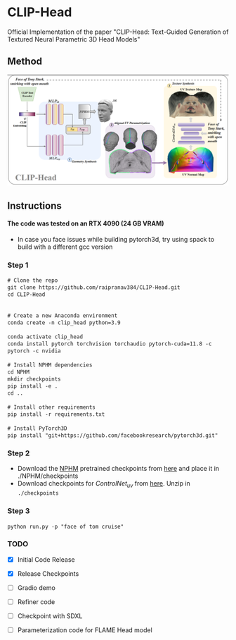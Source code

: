 # CLIP-Head
Official Implementation of the paper "CLIP-Head: Text-Guided Generation of Textured Neural Parametric 3D Head Models"

## Method
![Architecture](./images/Pipeline.png)

## Instructions

#### The code was tested on an RTX 4090 (24 GB VRAM)
- In case you face issues while building pytorch3d, try using spack to build with a different gcc version
### Step 1

```
# Clone the repo
git clone https://github.com/raipranav384/CLIP-Head.git
cd CLIP-Head


# Create a new Anaconda environment
conda create -n clip_head python=3.9

conda activate clip_head
conda install pytorch torchvision torchaudio pytorch-cuda=11.8 -c pytorch -c nvidia

# Install NPHM dependencies
cd NPHM
mkdir checkpoints
pip install -e .
cd ..

# Install other requirements
pip install -r requirements.txt

# Install PyTorch3D
pip install "git+https://github.com/facebookresearch/pytorch3d.git"
```

### Step 2 
- Download the [NPHM](https://github.com/SimonGiebenhain/NPHM) pretrained checkpoints from [here](https://drive.google.com/drive/folders/1dajUVhnYgRxbmX9CpAXDw702YYb0VHm9) and place it in ./NPHM/checkpoints
- Download checkpoints for $ControlNet_{uv}$ from [here](https://drive.google.com/file/d/1ReBlV7BX6eIbrIjYj2MV7AeLAZeP3aft/view?usp=sharing). Unzip in `./checkpoints`

### Step 3
```
python run.py -p "face of tom cruise"
```



### TODO

- [x] Initial Code Release
- [x] Release Checkpoints
- [ ] Gradio demo
- [ ] Refiner code
- [ ] Checkpoint with SDXL
- [ ] Parameterization code for FLAME Head model

